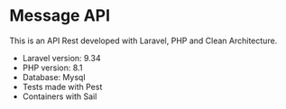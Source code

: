 # Message API #

This is an API Rest developed with Laravel, PHP and Clean Architecture.

* Laravel version: 9.34
* PHP version: 8.1
* Database: Mysql
* Tests made with Pest
* Containers with Sail